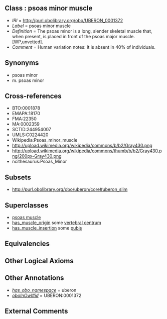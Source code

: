 
## Class : psoas minor muscle

 * *IRI* = http://purl.obolibrary.org/obo/UBERON_0001372
 * *Label* = psoas minor muscle
 * *Definition* = The psoas minor is a long, slender skeletal muscle that, when present, is placed in front of the psoas major muscle.  [WP,unvetted].
 * *Comment* = Human variation notes: It is absent in 40% of individuals.

## Synonyms

 * psoas minor
 * m. psoas minor

## Cross-references

 * BTO:0001878
 * EMAPA:18170
 * FMA:22350
 * MA:0002359
 * SCTID:244954007
 * UMLS:C0224420
 * Wikipedia:Psoas_minor_muscle
 * http://upload.wikimedia.org/wikipedia/commons/b/b2/Gray430.png
 * http://upload.wikimedia.org/wikipedia/commons/thumb/b/b2/Gray430.png/200px-Gray430.png
 * ncithesaurus:Psoas_Minor

## Subsets

 * http://purl.obolibrary.org/obo/uberon/core#uberon_slim

## Superclasses

 * [psoas muscle](../../UBERON/50/UBERON_0008450.md)
 * [has_muscle_origin](../../RO/72/RO_0002372.md) some [vertebral centrum](../../UBERON/75/UBERON_0001075.md)
 * [has_muscle_insertion](../../RO/73/RO_0002373.md) some [pubis](../../UBERON/75/UBERON_0001275.md)

## Equivalencies


## Other Logical Axioms


## Other Annotations

 * *[has_obo_namespace](../../ce/oboInOwl#hasOBONamespace.md)* = uberon
 * *[oboInOwl#id](../../id/oboInOwl#id.md)* = UBERON:0001372

## External Comments

